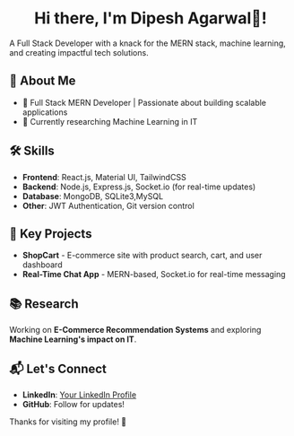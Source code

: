 
<h1 align="center"><strong>Hi there, I'm Dipesh Agarwal👋!</strong></h1>


A Full Stack Developer with a knack for the MERN stack, machine learning, and creating impactful tech solutions. 

## 🚀 About Me
- 🔹 Full Stack MERN Developer | Passionate about building scalable applications
- 🔹 Currently researching Machine Learning in IT

## 🛠️ Skills
- **Frontend**: React.js, Material UI, TailwindCSS
- **Backend**: Node.js, Express.js, Socket.io (for real-time updates)
- **Database**: MongoDB, SQLite3,MySQL
- **Other**: JWT Authentication, Git version control

## 📂 Key Projects
- **ShopCart** - E-commerce site with product search, cart, and user dashboard
- **Real-Time Chat App** - MERN-based, Socket.io for real-time messaging

## 📚 Research
Working on **E-Commerce Recommendation Systems** and exploring **Machine Learning's impact on IT**.

## 📬 Let's Connect
- **LinkedIn**: [Your LinkedIn Profile](https://www.linkedin.com/in/dipesh-agarwal-b866b3245/)
- **GitHub**: Follow for updates!

Thanks for visiting my profile! 🌟

<!---
dipeshagarwaaal/dipeshagarwaaal is a ✨ special ✨ repository because its `README.md` (this file) appears on your GitHub profile.
You can click the Preview link to take a look at your changes.
--->
